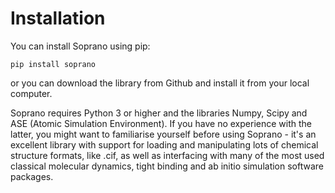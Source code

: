 # Installation
You can install Soprano using pip:   

`pip install soprano`

or you can download the library from Github and install it from your local computer.


Soprano requires Python 3 or higher and the libraries Numpy, Scipy and ASE (Atomic Simulation Environment). If you have no experience with the latter, you might want to familiarise yourself before using Soprano - it's an excellent library with support for loading and manipulating lots of chemical structure formats, like .cif, as well as interfacing with many of the most used classical molecular dynamics, tight binding and ab initio simulation software packages.


